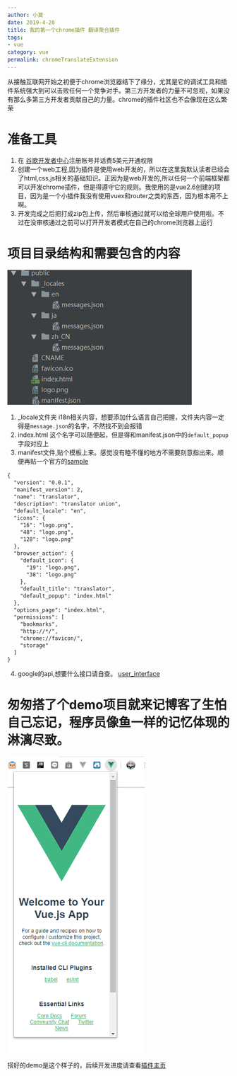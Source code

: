 ```yaml
---
author: 小莫
date: 2019-4-20
title: 我的第一个chrome插件 翻译聚合插件
tags:
- vue
category: vue
permalink: chromeTranslateExtension
---
```

从接触互联网开始之初便于chrome浏览器结下了缘分，尤其是它的调试工具和插件系统强大到可以击败任何一个竞争对手。第三方开发者的力量不可忽视，如果没有那么多第三方开发者贡献自己的力量。chrome的插件社区也不会像现在这么繁荣
<!-- more -->

# 准备工具
1. 在 [谷歌开发者中心](https://chrome.google.com/webstore/devconsole)注册账号并话费5美元开通权限
2. 创建一个web工程,因为插件是使用web开发的，所以在这里我默认读者已经会了html,css,js相关的基础知识。正因为是web开发的,所以任何一个前端框架都可以开发chrome插件，但是得遵守它的规则。我使用的是vue2.6创建的项目，因为是一个小插件我没有使用vuex和router之类的东西，因为根本用不上啊。
3. 开发完成之后把打成zip包上传，然后审核通过就可以给全球用户使用啦。不过在没审核通过之前可以打开开发者模式在自己的chrome浏览器上运行

# 项目目录结构和需要包含的内容
![](/img/blog/chrome_project_tree.png)

1. _locale文件夹
i18n相关内容，想要添加什么语言自己把握，文件夹内容一定得是`message.json`的名字，不然找不到会报错
2. index.html 这个名字可以随便起，但是得和manifest.json中的`default_popup`字段对应上
3. manifest文件,贴个模板上来。感觉没有睦不懂的地方不需要刻意指出来。顺便再贴一个官方的[sample](https://developer.chrome.com/extensions/manifest)

```
{
  "version": "0.0.1",
  "manifest_version": 2,
  "name": "translator",
  "description": "translator union",
  "default_locale": "en",
  "icons": {
    "16": "logo.png",
    "48": "logo.png",
    "128": "logo.png"
  },
  "browser_action": {
    "default_icon": {
      "19": "logo.png",
      "38": "logo.png"
    },
    "default_title": "translator",
    "default_popup": "index.html"
  },
  "options_page": "index.html",
  "permissions": [
    "bookmarks",
    "http://*/",
    "chrome://favicon/",
    "storage"
  ]
}

```

4. google的api,想要什么接口请自查。 [user_interface](https://developer.chrome.com/extensions/user_interface)


# 匆匆搭了个demo项目就来记博客了生怕自己忘记，程序员像鱼一样的记忆体现的淋漓尽致。
![](/img/blog/chrome_project_demo.png)

搭好的demo是这个样子的，后续开发进度请查看[插件主页](https://translate.xiaomo.info)
